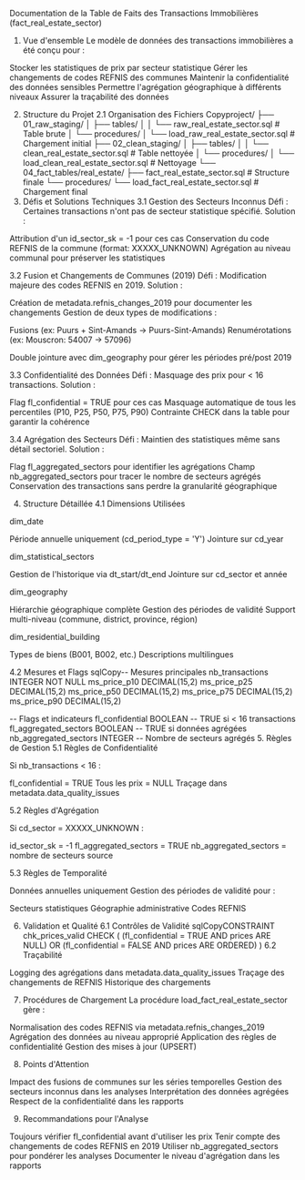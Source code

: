 Documentation de la Table de Faits des Transactions Immobilières (fact_real_estate_sector)
1. Vue d'ensemble
Le modèle de données des transactions immobilières a été conçu pour :

Stocker les statistiques de prix par secteur statistique
Gérer les changements de codes REFNIS des communes
Maintenir la confidentialité des données sensibles
Permettre l'agrégation géographique à différents niveaux
Assurer la traçabilité des données

2. Structure du Projet
2.1 Organisation des Fichiers
Copyproject/
├── 01_raw_staging/
│   ├── tables/
│   │   └── raw_real_estate_sector.sql       # Table brute
│   └── procedures/
│       └── load_raw_real_estate_sector.sql  # Chargement initial
├── 02_clean_staging/
│   ├── tables/
│   │   └── clean_real_estate_sector.sql     # Table nettoyée
│   └── procedures/
│       └── load_clean_real_estate_sector.sql # Nettoyage
└── 04_fact_tables/real_estate/
    ├── fact_real_estate_sector.sql          # Structure finale
    └── procedures/
        └── load_fact_real_estate_sector.sql # Chargement final
3. Défis et Solutions Techniques
3.1 Gestion des Secteurs Inconnus
Défi : Certaines transactions n'ont pas de secteur statistique spécifié.
Solution :

Attribution d'un id_sector_sk = -1 pour ces cas
Conservation du code REFNIS de la commune (format: XXXXX_UNKNOWN)
Agrégation au niveau communal pour préserver les statistiques

3.2 Fusion et Changements de Communes (2019)
Défi : Modification majeure des codes REFNIS en 2019.
Solution :

Création de metadata.refnis_changes_2019 pour documenter les changements
Gestion de deux types de modifications :

Fusions (ex: Puurs + Sint-Amands → Puurs-Sint-Amands)
Renumérotations (ex: Mouscron: 54007 → 57096)


Double jointure avec dim_geography pour gérer les périodes pré/post 2019

3.3 Confidentialité des Données
Défi : Masquage des prix pour < 16 transactions.
Solution :

Flag fl_confidential = TRUE pour ces cas
Masquage automatique de tous les percentiles (P10, P25, P50, P75, P90)
Contrainte CHECK dans la table pour garantir la cohérence

3.4 Agrégation des Secteurs
Défi : Maintien des statistiques même sans détail sectoriel.
Solution :

Flag fl_aggregated_sectors pour identifier les agrégations
Champ nb_aggregated_sectors pour tracer le nombre de secteurs agrégés
Conservation des transactions sans perdre la granularité géographique

4. Structure Détaillée
4.1 Dimensions Utilisées

dim_date

Période annuelle uniquement (cd_period_type = 'Y')
Jointure sur cd_year


dim_statistical_sectors

Gestion de l'historique via dt_start/dt_end
Jointure sur cd_sector et année


dim_geography

Hiérarchie géographique complète
Gestion des périodes de validité
Support multi-niveau (commune, district, province, région)


dim_residential_building

Types de biens (B001, B002, etc.)
Descriptions multilingues



4.2 Mesures et Flags
sqlCopy-- Mesures principales
nb_transactions INTEGER NOT NULL
ms_price_p10 DECIMAL(15,2)
ms_price_p25 DECIMAL(15,2)
ms_price_p50 DECIMAL(15,2)
ms_price_p75 DECIMAL(15,2)
ms_price_p90 DECIMAL(15,2)

-- Flags et indicateurs
fl_confidential BOOLEAN       -- TRUE si < 16 transactions
fl_aggregated_sectors BOOLEAN -- TRUE si données agrégées
nb_aggregated_sectors INTEGER -- Nombre de secteurs agrégés
5. Règles de Gestion
5.1 Règles de Confidentialité

Si nb_transactions < 16 :

fl_confidential = TRUE
Tous les prix = NULL
Traçage dans metadata.data_quality_issues



5.2 Règles d'Agrégation

Si cd_sector = XXXXX_UNKNOWN :

id_sector_sk = -1
fl_aggregated_sectors = TRUE
nb_aggregated_sectors = nombre de secteurs source



5.3 Règles de Temporalité

Données annuelles uniquement
Gestion des périodes de validité pour :

Secteurs statistiques
Géographie administrative
Codes REFNIS



6. Validation et Qualité
6.1 Contrôles de Validité
sqlCopyCONSTRAINT chk_prices_valid CHECK (
    (fl_confidential = TRUE AND prices ARE NULL)
    OR
    (fl_confidential = FALSE AND prices ARE ORDERED)
)
6.2 Traçabilité

Logging des agrégations dans metadata.data_quality_issues
Traçage des changements de REFNIS
Historique des chargements

7. Procédures de Chargement
La procédure load_fact_real_estate_sector gère :

Normalisation des codes REFNIS via metadata.refnis_changes_2019
Agrégation des données au niveau approprié
Application des règles de confidentialité
Gestion des mises à jour (UPSERT)

8. Points d'Attention

Impact des fusions de communes sur les séries temporelles
Gestion des secteurs inconnus dans les analyses
Interprétation des données agrégées
Respect de la confidentialité dans les rapports

9. Recommandations pour l'Analyse

Toujours vérifier fl_confidential avant d'utiliser les prix
Tenir compte des changements de codes REFNIS en 2019
Utiliser nb_aggregated_sectors pour pondérer les analyses
Documenter le niveau d'agrégation dans les rapports
